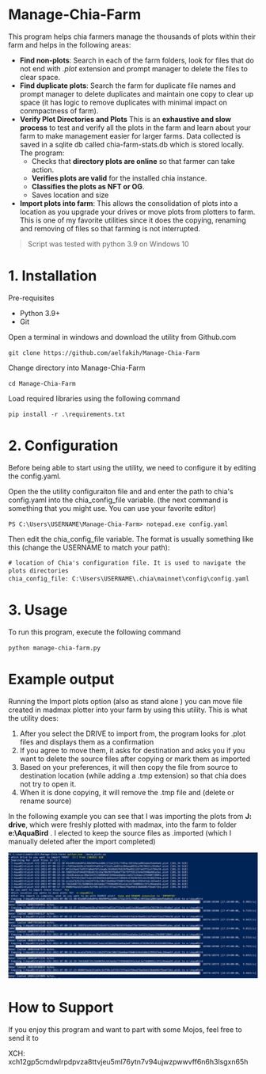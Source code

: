 ﻿# Manage-Chia-Farm
This program helps chia farmers manage the thousands of plots within their farm and helps in the following areas:
  * **Find non-plots**: Search in each of the farm folders, look for files that do not end with *.plot* 
    extension and prompt manager to delete the files to clear space.
  * **Find duplicate plots**: Search the farm for duplicate file names and prompt manager to delete duplicates 
    and maintain one copy to clear up space (it has logic to remove duplicates with minimal impact on 
    conmpactness of farm).
  * **Verify Plot Directories and Plots** This is an **exhaustive and slow process** to test and verify all the plots in the farm and learn
    about your farm to make management easier for larger farms.  Data collected is saved in a sqlite db called 
    chia-farm-stats.db which is stored locally. The program:
    * Checks that **directory plots are online** so that farmer can take action.
    * **Verifies plots are valid** for the installed chia instance.
    * **Classifies the plots as NFT or OG**.
    * Saves location and size  
  * **Import plots into farm**: This allows the consolidation of plots into a location as you upgrade your drives or 
    move plots from plotters to farm.  This is one of my favorite utilities since it does the copying, renaming and 
    removing of files so that farming is not interrupted.   

> Script was tested with python 3.9 on Windows 10 


# 1. Installation

Pre-requisites 
* Python 3.9+
* Git

Open a terminal in windows and download the utility from Github.com 

`git clone https://github.com/aelfakih/Manage-Chia-Farm`

Change directory into Manage-Chia-Farm

`cd Manage-Chia-Farm`

Load required libraries using the following command

`pip install -r .\requirements.txt`

# 2. Configuration

Before being able to start using the utility, we need to configure it by editing 
the config.yaml.

Open the the utility configuraiton file and and enter the path to chia's config.yaml 
into the chia_config_file variable. (the next command is something that you might use. 
You can use your favorite editor)

`PS C:\Users\USERNAME\Manage-Chia-Farm> notepad.exe config.yaml`

Then edit the chia_config_file variable. The format is usually something like 
this (change the USERNAME to match your path):

```
# location of Chia's configuration file. It is used to navigate the plots directories
chia_config_file: C:\Users\USERNAME\.chia\mainnet\config\config.yaml
```

# 3. Usage
To run this program, execute the following command

`python manage-chia-farm.py`


# Example output

Running the Import plots option (also as stand alone ) you can move file created in madmax plotter into your 
farm by using this utility.  This is what the utility does:
1. After you select the DRIVE to import from, the program looks for .plot files and displays them as a confirmation
1. If you agree to move them, it asks for destination and asks you if you want to delete the source files 
   after copying or mark them as imported
1. Based on your preferences, it will then copy the file from source to destination location 
   (while adding a .tmp extension) so that chia does not try to open it.
1. When it is done copying, it will remove the .tmp file and (delete or rename source)

In the following example you can see that I was importing the plots from **J: drive**, which were
freshly plotted with madmax, into the farm to folder **e:\AquaBird** .  I elected to keep the source 
files as .imported (which I manually deleted after the import completed) 

![Moving Plots](https://github.com/aelfakih/Manage-Chia-Farm/blob/master/captures/move_plots.png?raw=true)

# How to Support

If you enjoy this program and want to part with some Mojos, feel free to send it to 

XCH: xch12gp5cmdwlrpdpvza8ttvjeu5ml76ytn7v94ujwzpwwvff6n6h3lsgxn65h


